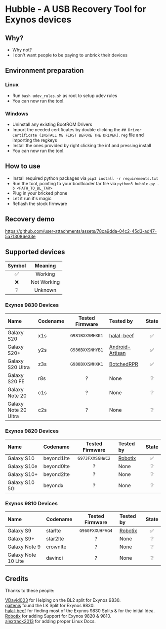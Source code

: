 # Hubble - A USB Recovery Tool for Exynos devices

## Why?

  - Why not?
  - I don't want people to be paying to unbrick their devices

## Environment preparation

### Linux

  - Run ```bash udev_rules.sh``` as root to setup udev rules
  - You can now run the tool.

### Windows

  - Uninstall any existing BootROM Drivers
  - Import the needed certificates by double clicking the ```## Driver Certificate (INSTALL ME FIRST BEFORE THE DRIVER).reg``` file and importing the regkeys
  - Install the ones provided by right clicking the inf and pressing install
  - You can now run the tool.

## How to use

  - Install required python packages via ```pip3 install -r requirements.txt```
  - Run the tool, pointing to your bootloader tar file via ```python3 hubble.py -b <PATH_TO_BL_TAR>```
  - Plug in your bricked phone
  - Let it run it's magic
  - Reflash the stock firmware

## Recovery demo

https://github.com/user-attachments/assets/78ca9dda-04c2-45d3-ad47-5a713086e33e

## Supported devices

| Symbol | Meaning      |
|:------:|:------------:|
| ✅     | Working     |
| ❌     | Not Working |
| ❔     | Unknown     |

### Exynos 9830 Devices

| Name                 | Codename | Tested Firmware | Tested by                                   | State |
|:---------------------|:---------|:---------------:|:--------------------------------------------|:-----:|
| Galaxy S20           | x1s      | `G981BXXSMHXK1` | [halal-beef](https://github.com/halal-beef) | ✅    |
| Galaxy S20+          | y2s      | `G986BXXSNHYB1` | [Android-Artisan](https://github.com/Android-Artisan) | ✅    |
| Galaxy S20 Ultra     | z3s      | `G988BXXSMHXK1` | [BotchedRPR](https://github.com/BotchedRPR) | ✅    |
| Galaxy S20 FE        | r8s      | ?               | None                                        | ❔    |
| Galaxy Note 20       | c1s      | ?               | None                                        | ❔    |
| Galaxy Note 20 Ultra | c2s      | ?               | None                                        | ❔    |

### Exynos 9820 Devices

| Name          | Codename   | Tested Firmware | Tested by                               | State |
|:--------------|:-----------|:---------------:|:----------------------------------------|:-----:|
| Galaxy S10    | beyond1lte | `G973FXXSGHWC2` | [Robotix](https://github.com/Robotix22) | ✅    |
| Galaxy S10e   | beyond0lte | ?               | None                                    | ❔    |
| Galaxy S10+   | beyond2lte | ?               | None                                    | ❔    |
| Galaxy S10 5G | beyondx    | ?               | None                                    | ❔    |

### Exynos 9810 Devices

| Name                | Codename   | Tested Firmware | Tested by                               | State |
|:--------------------|:-----------|:---------------:|:----------------------------------------|:-----:|
| Galaxy S9           | starlte    | `G960FXXUHFVG4` | [Robotix](https://github.com/Robotix22) | ✅    |
| Galaxy S9+          | star2lte   | ?               | None                                    | ❔    |
| Galaxy Note 9       | crownlte   | ?               | None                                    | ❔    |
| Galaxy Note 10 Lite | davinci    | ?               | None                                    | ❔    |

## Credits

Thanks to these people:

[VDavid003](https://github.com/vdavid003) for Helping on the BL2 split for Exynos 9830. <br>
[gaitenis](https://xdaforums.com/m/gaitenis.13049039) found the LK Split for Exynos 9830. <br>
[halal-beef](https://github.com/halal-beef) for finding most of the Exynos 9830 Splits & for the initial Idea. <br>
[Robotix](https://github.com/Robotix22) for adding Support for Exynos 9820 & 9810. <br>
[alextrack2013](https://github.com/alextrack2013) for adding proper Linux Docs.
